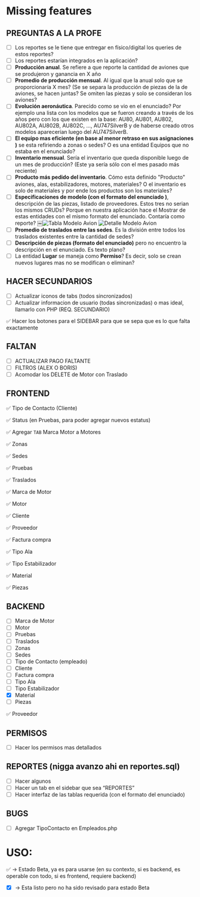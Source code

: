 # Missing features

## PREGUNTAS A LA PROFE
- [ ] Los reportes se le tiene que entregar en físico/digital los queries de estos reportes?
- [ ] Los reportes estarían integrados en la aplicación?
- [ ] **Producción anual**. Se refiere a que reporte la cantidad de aviones que se produjeron y ganancia en X año 
- [ ] **Promedio de producción mensual**. Al igual que la anual solo que se proporcionaría X mes? (Se se separa la producción de piezas de la de aviones, se hacen juntas? Se omiten las piezas y solo se consideran los aviones?
- [ ] **Evolución aeronáutica**. Parecido como se vio en el enunciado? Por ejemplo una lista con los modelos que se fueron creando a través de los años pero con los que existen en la base: AU80, AU801, AU802, AU802A, AU802B, AU802C, ..., AU747SilverB y de haberse creado otros modelos aparecerían luego del AU747SilverB.
- [ ] **El equipo mas eficiente (en base al menor retraso en sus asignaciones )** se esta refiriendo a zonas o sedes? O es una entidad Equipos que no estaba en el enunciado?
- [ ] **Inventario mensual**. Sería el inventario que queda disponible luego de un mes de producción? (Este ya sería sólo con el mes pasado más reciente)
- [ ] **Producto más pedido del inventario**. Cómo esta definido "Producto" aviones, alas, estabilizadores, motores, materiales? O el inventario es solo de materiales y por ende los productos son los materiales?
- [ ] **Especificaciones de modelo (con el formato del enunciado )**, descripción de las piezas, listado de proveedores. Estos tres no serian los mismos CRUDs? Porque en nuestra aplicación hace el Mostrar de estas entidades con el mismo formato del enunciado. Contaría como reporte?
￼![Tabla Modelo Avion](https://image.prntscr.com/image/2u2I2ZiqS0OgSfYm2uJv8w.png)
![Detalle Modelo Avion](https://image.prntscr.com/image/gPFTyX0ATjyiwrbmUEtS8A.png)
- [ ] **Promedio de traslados entre las sedes**. Es la división entre todos los traslados existentes entre la cantidad de sedes?
- [ ] **Descripción de piezas (formato del enunciado)** pero no encuentro la descripción en el enunciado. Es texto plano?
- [ ] La entidad **Lugar** se maneja como **Permiso**? Es decir, solo se crean nuevos lugares mas no se modifican o eliminan?

## HACER SECUNDARIOS
- [ ] Actualizar iconos de tabs (todos sincronizados)
- [ ] Actualizar informacion de usuario (todas sincronizadas) o mas ideal, llamarlo con PHP (REQ. SECUNDARIO)

:white_check_mark: Hacer los botones para el SIDEBAR para que se sepa que es lo que falta exactamente

## FALTAN
- [ ] ACTUALIZAR PAGO FALTANTE
- [ ] FILTROS (ALEX O BORIS)
- [ ] Acomodar los DELETE de Motor con Traslado

## FRONTEND

:white_check_mark: Tipo de Contacto (Cliente)

:white_check_mark: Status (en Pruebas, para poder agregar nuevos estatus)

:white_check_mark: Agregar `TAB` Marca Motor a Motores

:white_check_mark: Zonas 

:white_check_mark: Sedes 

:white_check_mark: Pruebas 

:white_check_mark: Traslados

:white_check_mark: Marca de Motor 

:white_check_mark: Motor 

:white_check_mark: Cliente

:white_check_mark: Proveedor

:white_check_mark: Factura compra

:white_check_mark: Tipo Ala

:white_check_mark: Tipo Estabilizador

:white_check_mark: Material

:white_check_mark: Piezas

## BACKEND
- [ ] Marca de Motor
- [ ] Motor
- [ ] Pruebas
- [ ] Traslados
- [ ] Zonas
- [ ] Sedes
- [ ] Tipo de Contacto (empleado)
- [ ] Cliente
- [ ] Factura compra
- [ ] Tipo Ala
- [ ] Tipo Estabilizador
- [x] Material
- [ ] Piezas

:white_check_mark: Proveedor

## PERMISOS
- [ ] Hacer los permisos mas detallados

## REPORTES (nigga avanzo ahi en reportes.sql)
- [ ] Hacer algunos
- [ ] Hacer un tab en el sidebar que sea “REPORTES”
- [ ] Hacer interfaz de las tablas requerida (con el formato del enunciado)

## BUGS
- [ ] Agregar TipoContacto en Empleados.php


# USO:
:white_check_mark: -> Estado Beta, ya es para usarse (en su contexto, si es backend, es operable con todo, si es frontend, requiere backend)
- [x] -> Esta listo pero no ha sido revisado para estado Beta
